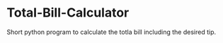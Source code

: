 # Total-Bill-Calculator
Short python program to calculate the totla bill including the desired tip.
